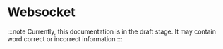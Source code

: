 # Websocket

:::note
Currently, this documentation is in the draft stage. It may contain word correct or incorrect information
:::
